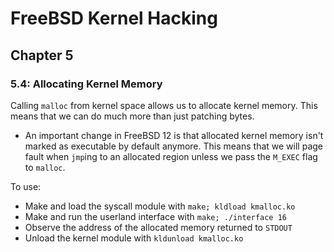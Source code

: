 # FreeBSD Kernel Hacking

## Chapter 5

### 5.4: Allocating Kernel Memory

Calling `malloc` from kernel space allows us to allocate kernel memory. This means that we can do much more than just patching bytes.

* An important change in FreeBSD 12 is that allocated kernel memory isn't marked as executable by default anymore. This means that we will page fault when `jmp`ing to an allocated region unless we pass the `M_EXEC` flag to `malloc`.

To use:
* Make and load the syscall module with `make; kldload kmalloc.ko`
* Make and run the userland interface with `make; ./interface 16`
* Observe the address of the allocated memory returned to `STDOUT`
* Unload the kernel module with `kldunload kmalloc.ko`
